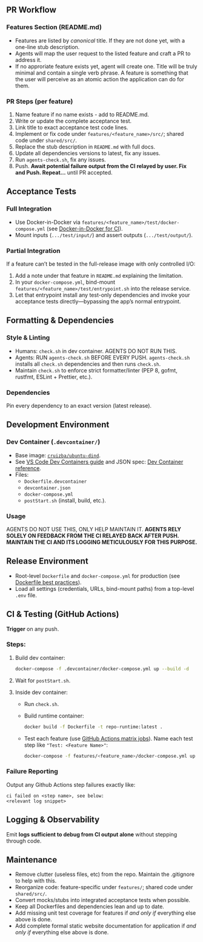 ## PR Workflow

### Features Section (README.md)

* Features are listed by *canonical* title. If they are not done yet, with a one-line stub description.
* Agents will map the user request to the listed feature and craft a PR to address it.
* If no approriate feature exists yet, agent will create one. Title will be truly minimal and contain a single verb phrase. A feature is something that the user will perceive as an atomic action the application can do for them.

### PR Steps (per feature)

1. Name feature if no name exists - add to README.md.
2. Write or update the complete acceptance test.
3. Link title to exact acceptance test code lines.
4. Implement or fix code under `features/<feature_name>/src/`; shared code under `shared/src/`.
5. Replace the stub description in `README.md` with full docs.
6. Update all dependencies versions to latest, fix any issues.
7. Run `agents-check.sh`, fix any issues.
8. Push. **Await potential failure output from the CI relayed by user. Fix and Push. Repeat...** until PR accepted.

## Acceptance Tests

### Full Integration

* Use Docker-in-Docker via `features/<feature_name>/test/docker-compose.yml` (see [Docker-in-Docker for CI](https://docs.docker.com/build/ci/)).
* Mount inputs (`.../test/input/`) and assert outputs (`.../test/output/`).

### Partial Integration

If a feature can’t be tested in the full-release image with only controlled I/O:

1. Add a note under that feature in `README.md` explaining the limitation.
2. In your `docker-compose.yml`, bind-mount `features/<feature_name>/test/entrypoint.sh` into the release service.
3. Let that entrypoint install any test-only dependencies and invoke your acceptance tests directly—bypassing the app’s normal entrypoint.

## Formatting & Dependencies

### Style & Linting

* Humans: `check.sh` in dev container. AGENTS DO NOT RUN THIS.
* Agents: RUN `agents-check.sh` BEFORE EVERY PUSH. `agents-check.sh` installs all `check.sh` dependencies and then runs `check.sh`.
* Maintain `check.sh` to enforce strict formatter/linter (PEP 8, gofmt, rustfmt, ESLint + Prettier, etc.).

### Dependencies

Pin every dependency to an exact version (latest release).

## Development Environment

### Dev Container (`.devcontainer/`)

* Base image: [`cruizba/ubuntu-dind`](https://github.com/cruizba/ubuntu-dind).
* See [VS Code Dev Containers guide](https://code.visualstudio.com/docs/devcontainers/create-dev-container) and JSON spec: [Dev Container reference](https://devcontainers.github.io/implementors/json_reference/).
* Files:
  * `Dockerfile.devcontainer`
  * `devcontainer.json`
  * `docker-compose.yml`
  * `postStart.sh` (install, build, etc.).

### Usage

AGENTS DO NOT USE THIS, ONLY HELP MAINTAIN IT. **AGENTS RELY SOLELY ON FEEDBACK FROM THE CI RELAYED BACK AFTER PUSH. MAINTAIN THE CI AND ITS LOGGING METICULOUSLY FOR THIS PURPOSE.**

## Release Environment

* Root-level `Dockerfile` and `docker-compose.yml` for production (see [Dockerfile best practices](https://docs.docker.com/build/building/best-practices/)).
* Load all settings (credentials, URLs, bind-mount paths) from a top-level `.env` file.

## CI & Testing (GitHub Actions)

**Trigger** on any push.

### Steps:
   1. Build dev container:

       ```bash
       docker-compose -f .devcontainer/docker-compose.yml up --build -d
       ```

   2. Wait for `postStart.sh`.
   3. Inside dev container:

      * Run `check.sh`.
      * Build runtime container:

        ```bash
        docker build -f Dockerfile -t repo-runtime:latest .
        ```
      * Test each feature (use [GitHub Actions matrix jobs](https://docs.github.com/en/actions/writing-workflows/choosing-what-your-workflow-does/running-variations-of-jobs-in-a-workflow)). Name each test step like `"Test: <Feature Name>"`:

        ```bash
        docker-compose -f features/<feature_name>/docker-compose.yml up --abort-on-container-exit
        ```

### Failure Reporting
Output any Github Actions step failures exactly like:

```
ci failed on <step name>, see below:
<relevant log snippet>
```

## Logging & Observability

Emit **logs sufficient to debug from CI output alone** without stepping through code.

## Maintenance

* Remove clutter (useless files, etc) from the repo. Maintain the .gitignore to help with this.
* Reorganize code: feature-specific under `features/`; shared code under `shared/src/`.
* Convert mocks/stubs into integrated acceptance tests when possible.
* Keep all Dockerfiles and dependencies lean and up to date.
* Add missing unit test coverage for features if *and only if* everything else above is done.
* Add complete formal static website documentation for application if *and only if* everything else above is done.
